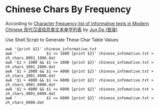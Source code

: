 Chinese Chars By Frequency
==========================


According to [Character frequency list of informative texts in Modern Chinese 现代汉语信息类文本单字列表][zh-chars-freq] by [Jun Da (笪骏)][junda]


Use Shell Script to Generate These Char Table Values

```
awk '{print $2}' chinese_informative.txt 
awk '             $1 <= 1000 {print $2}' chinese_infomative.txt > zh_chars_0001_1000.dat
awk '$1 > 1000 && $1 <= 2000 {print $2}' chinese_infomative.txt > zh_chars_1001_2000.dat
awk '$1 > 2000 && $1 <= 4000 {print $2}' chinese_infomative.txt > zh_chars_2001_4000.dat
awk '$1 > 4000 && $1 <= 6000 {print $2}' chinese_infomative.txt > zh_chars_4001_6000.dat
awk '$1 > 4000 && $1 <= 6000 {print $2}' chinese_infomative.txt > zh_chars_4001_6000.dat
awk '             $1 <= 6000 {print $2}' chinese_infomative.txt > zh_chars_6000.dat
```


[zh-chars-freq]: http://lingua.mtsu.edu/chinese-computing/statistics/char/list.php?Which=IN

[junda]: http://lingua.mtsu.edu/